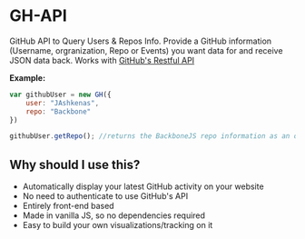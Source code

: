 GH-API
======

GitHub API to Query Users &amp; Repos Info. Provide a GitHub information (Username, orgranization, Repo or Events) you want data for
and receive JSON data back. Works with [GitHub's Restful API](https://api.github.com) 

**Example:**

```javascript
var githubUser = new GH({
	user: "JAshkenas",
	repo: "Backbone"
})

githubUser.getRepo(); //returns the BackboneJS repo information as an object

```

## Why should I use this?

* Automatically display your latest GitHub activity on your website
* No need to authenticate to use GitHub's API
* Entirely front-end based 
* Made in vanilla JS, so no dependencies required
* Easy to build your own visualizations/tracking on it